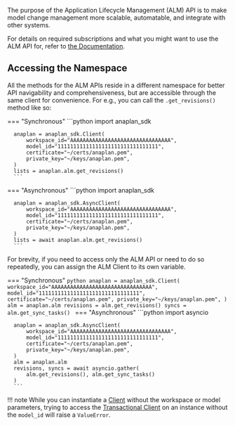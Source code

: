 The purpose of the Application Lifecycle Management (ALM) API is to make model change management more scalable,
automatable, and integrate with other systems.

For details on required subscriptions and what you might want to use the ALM API for, refer to
[the Documentation](https://help.anaplan.com/application-lifecycle-management-0406d4dd-3e8d-40c0-be2f-1c34c1caeebf).

## Accessing the Namespace

All the methods for the ALM APIs reside in a different namespace for better API navigability and
comprehensiveness, but are accessible through the same client for convenience. For e.g., you can call
the `.get_revisions()` method like so:

=== "Synchronous"
      ```python
      import anaplan_sdk
      
      anaplan = anaplan_sdk.Client(
          workspace_id="AAAAAAAAAAAAAAAAAAAAAAAAAAAAAAAA",
          model_id="11111111111111111111111111111111",
          certificate="~/certs/anaplan.pem",
          private_key="~/keys/anaplan.pem",
      )
      lists = anaplan.alm.get_revisions()
      ```
=== "Asynchronous"
      ```python
      import anaplan_sdk
      
      anaplan = anaplan_sdk.AsyncClient(
          workspace_id="AAAAAAAAAAAAAAAAAAAAAAAAAAAAAAAA",
          model_id="11111111111111111111111111111111",
          certificate="~/certs/anaplan.pem",
          private_key="~/keys/anaplan.pem",
      )
      lists = await anaplan.alm.get_revisions()
      ```

For brevity, if you need to access only the ALM API or need to do so repeatedly, you can assign the
ALM Client to its own variable.

=== "Synchronous"
      ```python
      anaplan = anaplan_sdk.Client(
          workspace_id="AAAAAAAAAAAAAAAAAAAAAAAAAAAAAAAA",
          model_id="11111111111111111111111111111111",
          certificate="~/certs/anaplan.pem",
          private_key="~/keys/anaplan.pem",
      )
      alm = anaplan.alm
      revisions = alm.get_revisions()
      syncs = alm.get_sync_tasks()
      ```
=== "Asynchronous"
      ```python
      import asyncio
      
      anaplan = anaplan_sdk.AsyncClient(
          workspace_id="AAAAAAAAAAAAAAAAAAAAAAAAAAAAAAAA",
          model_id="11111111111111111111111111111111",
          certificate="~/certs/anaplan.pem",
          private_key="~/keys/anaplan.pem",
      )
      alm = anaplan.alm
      revisions, syncs = await asyncio.gather(
          alm.get_revisions(), alm.get_sync_tasks()
      )
      ```
 
!!! note
      While you can instantiate a [Client](../api/sync/client.md) without the workspace or model parameters, trying to access
      the [Transactional Client](../api/sync/transactional_client.md) on an instance without the `model_id` will raise a `ValueError`.
